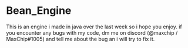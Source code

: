# Bean_Engine
This is an engine i made in java over the last week so i hope you enjoy. if you encounter any bugs with my code, dm me on discord (@maxchip / MaxChip#1005) and tell me about the bug an i will try to fix it. 
